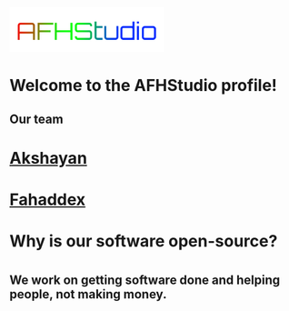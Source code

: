 <img src="afhlogotemp.png" alt="AFHStudio">
<h1>Welcome to the AFHStudio profile!</h1>
<h2>Our team</h2>
<h1>
  <a href="https://github.com/akshayans">
    Akshayan
  </a>
</h1>
<h1>
  <a href="https://github.com/fahaddex">
    Fahaddex
  </a>
</h1>
<h1>Why is our software open-source?<h1>
  <h2>We work on getting software done and helping people, not making money.</h2>
